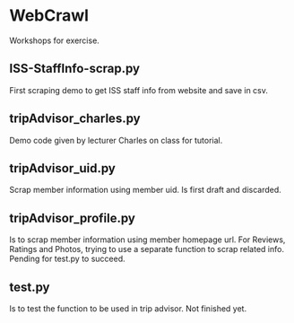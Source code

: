 # WebCrawl

Workshops for exercise.

## ISS-StaffInfo-scrap.py
First scraping demo to get ISS staff info from website and save in csv.

## tripAdvisor_charles.py
Demo code given by lecturer Charles on class for tutorial.

## tripAdvisor_uid.py
Scrap member information using member uid. Is first draft and discarded.


## tripAdvisor_profile.py
Is to scrap member information using member homepage url. For Reviews, Ratings and Photos, trying to use a separate function to scrap related info.
Pending for test.py to succeed.

## test.py
Is to test the function to be used in trip advisor. Not finished yet.
